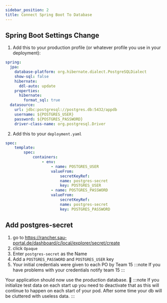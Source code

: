 ```yaml
---
sidebar_position: 2
title: Connect Spring Boot To Database
---
```


## Spring Boot Settings Change

1. Add this to your production profile (or whatever profile you use in your deployment):

```yaml title='application.yaml'
spring:
  jpa:
    database-platform: org.hibernate.dialect.PostgreSQLDialect
    show-sql: false
    hibernate:
      ddl-auto: update
    properties:
      hibernate:
        format_sql: true
  datasource:
    url: jdbc:postgresql://postgres.db:5432/appdb
    username: ${POSTGRES_USER}
    password: ${POSTGRES_PASSWORD}
    driver-class-name: org.postgresql.Driver
```

2. Add this to your `deployment.yaml`

```yaml title='deployment.yaml'
spec:
    template:
        spec:
            containers:
                - env:
                    - name: POSTGRES_USER
                    valueFrom:
                        secretKeyRef:
                        name: postgres-secret
                        key: POSTGRES_USER
                    - name: POSTGRES_PASSWORD
                    valueFrom:
                        secretKeyRef:
                        name: postgres-secret
                        key: POSTGRES_PASSWORD

```

## Add postgres-secret

1. go to https://rancher.sau-portal.de/dashboard/c/local/explorer/secret/create
2. click `Opaque`
3. Enter `postgres-secret` as the Name
4. Add a `POSTGRES_PASSWORD` and `POSTGRES_USER` key
5. Your initial credentials were given to each PO by Team 15
   :::note
   If you have problems with your credentials notify team 15
   :::

Your application should now use the production database. 🥳
:::note
If you initialize test data on each start up you need to deactivate that as this will continue to happen on each start of your pod. After some time your db will be cluttered with useless data.
:::
